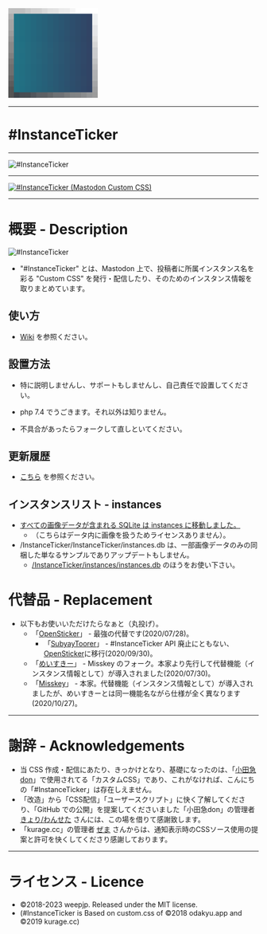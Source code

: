 <img src="https://raw.githubusercontent.com/InstanceTicker/InstanceTicker/master/InstanceTicker.svg"  width="180"> 

<hr>

# #InstanceTicker

<hr>

<img src="https://user-images.githubusercontent.com/3696720/172076193-cf461d70-3833-4435-b799-c2196123c943.png" title="#InstanceTicker" alt="#InstanceTicker" width="640" />

<hr>

[![#InstanceTicker (Mastodon Custom CSS)](https://res.cloudinary.com/miy/p/InstanceTicker_Play.png)](https://www.youtube.com/watch?v=DbN5ytOnGSI)

<hr>

# 概要 - Description
<img src="https://inst.ance.tk/tit.png" title="#InstanceTicker" alt="#InstanceTicker" />

- "#InstanceTicker" とは、Mastodon 上で、投稿者に所属インスタンス名を彩る "Custom CSS" を発行・配信したり、そのためのインスタンス情報を取りまとめています。

## 使い方

- [Wiki](https://github.com/InstanceTicker/InstanceTicker/wiki/) を参照ください。

## 設置方法

- 特に説明しませんし、サポートもしませんし、自己責任で設置してください。

- php 7.4 でうごきます。それ以外は知りません。

- 不具合があったらフォークして直しといてください。



## 更新履歴

- [こちら](https://github.com/InstanceTicker/InstanceTicker/wiki/History) を参照ください。

## インスタンスリスト - instances

- [すべての画像データが含まれる SQLite は instances に移動しました。](https://github.com/InstanceTicker/instances)
  - （こちらはデータ内に画像を扱うためライセンスありません）。
- /InstanceTicker/InstanceTicker/instances.db は、一部画像データのみの同梱した単なるサンプルでありアップデートもしません。
  - [/InstanceTicker/instances/instances.db](https://github.com/InstanceTicker/instances) のほうをお使い下さい。


# 代替品 - Replacement

- 以下もお使いいただけたらなぁと（丸投げ）。
  - 「[OpenSticker](https://github.com/cutls/OpenSticker)」 - 最強の代替です(2020/07/28)。
    - 「[SubyayToorer](https://github.com/tateisu/SubwayTooter)」 - #InstanceTicker API 廃止にともない、[OpenSticker](https://github.com/cutls/OpenSticker)に移行(2020/09/30)。
  - 「[めいすきー](https://github.com/mei23/misskey)」 - Misskey のフォーク。本家より先行して代替機能（インスタンス情報として）が導入されました(2020/07/30)。
  - 「[Misskey](https://github.com/syuilo/misskey)」 - 本家。代替機能（インスタンス情報として）が導入されましたが、めいすきーとは同一機能名ながら仕様が全く異なります(2020/10/27)。
<hr>


# 謝辞 - Acknowledgements
- 当 CSS 作成・配信にあたり、きっかけとなり、基礎になったのは、「[小田急don](https://odakyu.app/about)」で使用されてる「カスタムCSS」であり、これがなければ、こんにちの「#InstanceTicker」は存在しえません。
- 「改造」から「CSS配信」「ユーザースクリプト」に快く了解してくださり、「GitHub での公開」を提案してくださいました「小田急don」の管理者 [きょり/わんせた](https://github.com/kyori19) さんには、この場を借りて感謝致します。
- 「kurage.cc」の管理者 [ぜま](https://github.com/yi0713) さんからは、通知表示時のCSSソース使用の提案と許可を快くしてくださり感謝しております。
<hr>

# ライセンス - Licence
- ©2018-2023 weepjp. Released under the MIT license. 
- (#InstanceTicker is Based on custom.css of ©2018 odakyu.app and ©2019 kurage.cc)

